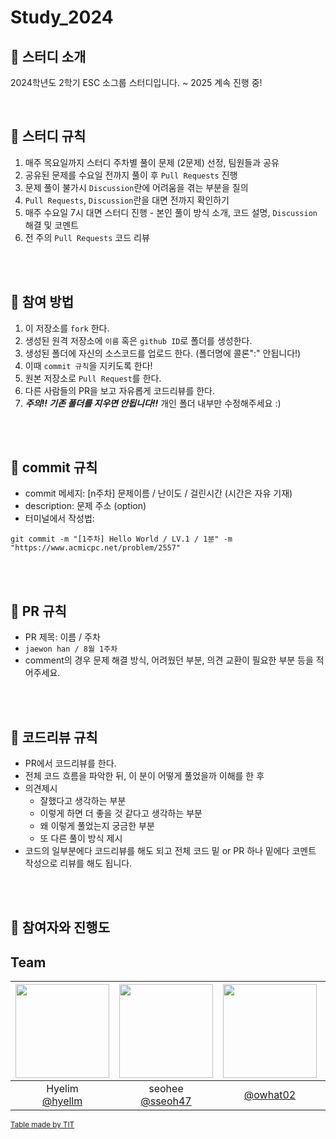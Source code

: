 # Study_2024
## 📌 스터디 소개

2024학년도 2학기 ESC 소그룹 스터디입니다.
~ 2025 계속 진행 중!

<br>

## 📌 스터디 규칙

1. 매주 목요일까지 스터디 주차별 풀이 문제 (2문제) 선정, 팀원들과 공유
2. 공유된 문제를 수요일 전까지 풀이 후 `Pull Requests` 진행
3. 문제 풀이 불가시 `Discussion`란에 어려움을 겪는 부분을 질의
4. `Pull Requests`, `Discussion`란을 대면 전까지 확인하기
5. 매주 수요일 7시 대면 스터디 진행 - 본인 풀이 방식 소개, 코드 설명, `Discussion` 해결 및 코멘트
6. 전 주의 `Pull Requests` 코드 리뷰

<br />
<br />

## 📌 참여 방법
1. 이 저장소를 `fork` 한다.
2. 생성된 원격 저장소에 `이름` 혹은 `github ID`로 폴더를 생성한다.
3. 생성된 폴더에 자신의 소스코드를 업로드 한다. (폴더명에 콜론":" 안됩니다!)
4. 이때 `commit 규칙`을 지키도록 한다!
5. 원본 저장소로 `Pull Request`를 한다.
6. 다른 사람들의 PR을 보고 자유롭게 코드리뷰를 한다.
7. ***주의!! 기존 폴더를 지우면 안됩니다!!*** 개인 폴더 내부만 수정해주세요 :)

<br />
<br />

## 📌 commit 규칙
- commit 메세지: [n주차] 문제이름 / 난이도 / 걸린시간 (시간은 자유 기재)
- description: 문제 주소 (option)
- 터미널에서 작성법: 
```
git commit -m "[1주차] Hello World / LV.1 / 1분" -m "https://www.acmicpc.net/problem/2557"
```

<br />
<br />

## 📌 PR 규칙
- PR 제목: 이름 / 주차
-  ```jaewon han / 8월 1주차```
-  comment의 경우 문제 해결 방식, 어려웠던 부분, 의견 교환이 필요한 부분 등을 적어주세요.

<br />
<br />

## 📌 코드리뷰 규칙
- PR에서 코드리뷰를 한다.
- 전체 코드 흐름을 파악한 뒤, 이 분이 어떻게 풀었을까 이해를 한 후 
- 의견제시
  -   잘했다고 생각하는 부분
  -   이렇게 하면 더 좋을 것 같다고 생각하는 부분
  -   왜 이렇게 풀었는지 궁금한 부분
  -   또 다른 풀이 방식 제시
- 코드의 일부분에다 코드리뷰를 해도 되고 전체 코드 밑 or PR 하나 밑에다 코멘트 작성으로 리뷰를 해도 됩니다.

<br />
<br />

## 📌 참여자와 진행도
## Team
|<img src="https://avatars.githubusercontent.com/u/118596886?v=4" width="150" height="150"/>|<img src="https://avatars.githubusercontent.com/u/108114351?v=4" width="150" height="150"/>|<img src="https://avatars.githubusercontent.com/u/182756186?v=4" width="150" height="150"/>|<img src="https://avatars.githubusercontent.com/u/92625845?v=4" width="150" height="150"/>|
|:-:|:-:|:-:|:-:|
|Hyelim<br/>[@hyellm](https://github.com/hyellm)|seohee<br/>[@sseoh47](https://github.com/sseoh47)|[@owhat02](https://github.com/owhat02)|YEOUL<br/>[@YEOUL0520](https://github.com/YEOUL0520)|

<sub>[Table made by TIT](https://team-info-table.seondal.kr/)</sub>
